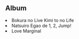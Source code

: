 <h2>Album</h2>

<p><li>Bokura no Live Kimi to no Life <br>
<li>Natsuiro Egao de 1, 2, Jump!</li>
<li>Love Marginal<br></p>
